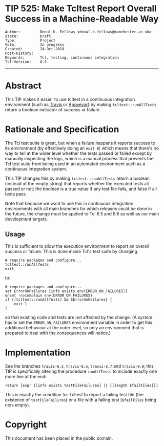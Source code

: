 # TIP 525: Make Tcltest Report Overall Success in a Machine-Readable Way
	Author:         Donal K. Fellows <donal.k.fellows@manchester.ac.uk>
	State:          Draft
	Type:           Project
	Vote:           In progress
	Created:        24-Oct-2018
	Post-History:
	Keywords:       Tcl, testing, continuous integration
	Tcl-Version:    8.5
-----

# Abstract

This TIP makes it easier to use tcltest in a continuous integration
environment (such as [Travis](https://travis-ci.org/) or
[Appveyor](https://www.appveyor.com/)) by making `tcltest::runAllTests` return
a boolean indicator of success or failure.

# Rationale and Specification

The Tcl test suite is great, but when a failure happens it reports success to
its environment (by effectively doing an `exit 0`) which means that there's no
way to tell at the wider level whether the tests passed or failed except by
manually inspecting the logs, which is a manual process that prevents the Tcl
test suite from being used in an automated environment such as a continuous
integration system.

This TIP changes this by making `tcltest::runAllTests` return a boolean
(instead of the empty string) that reports whether the executed tests all
passed or not; the boolean is a true value if any test file fails, and false
if all tests pass.

Note that because we want to use this in continuous integration environments
with all main branches for which releases could be done in the future, the
change must be applied to Tcl 8.5 and 8.6 as well as our main development
targets.

## Usage

This is sufficient to allow the execution environment to report an overall
success or failure. This is done inside Tcl's test suite by changing:

    # require packages and configure...
    tcltest::runAllTests
	exit

to:

    # require packages and configure...
	set ErrorOnFailures [info exists env(ERROR_ON_FAILURES)]
	unset -nocomplain env(ERROR_ON_FAILURES)
	if {[tcltest::runAllTests] && $ErrorOnFailures} {
	    exit 1
	}

so that existing code and tests are not affected by the change. (A system has
to set the `ERROR_ON_FAILURES` environment variable in order to get this
additional behaviour at the outer level, so only an environment that is
prepared to deal with the consequences will notice.)

# Implementation

See the branches `travis-8.5`, `travis-8.6`, `travis-8.7` and `travis-9.0`;
this TIP is specifically altering the procedure `runAllTests` to include
exactly one more line at the end:

    return [expr {[info exists testFileFailures] || [llength $failFiles]}]

This is exactly the condition for Tcltest to report a failing test file (the
existence of `testFileFailures`) or a file with a failing test (`$failFiles`
being non-empty).

# Copyright

This document has been placed in the public domain.
